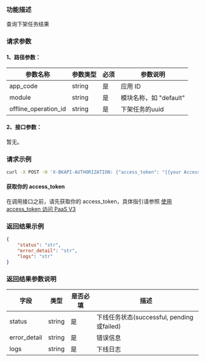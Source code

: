 ### 功能描述
查询下架任务结果

### 请求参数

#### 1、路径参数：

|   参数名称   |    参数类型  |  必须  |     参数说明     |
| ------------ | ------------ | ------ | ---------------- |
| app_code   | string | 是 | 应用 ID |
| module   | string | 是 | 模块名称，如 "default" |
| offline_operation_id | string | 是 | 下架任务的uuid |

#### 2、接口参数：
暂无。


### 请求示例
```bash
curl -X POST -H 'X-BKAPI-AUTHORIZATION: {"access_token": "{{your AccessToken}}"}' http://bkapi.example.com/api/bkpaas3/prod/bkapps/applications/{{AppCode}}/modules/{{module_name}}/envs/{env:stag/prod}/offlines/{{offline_operation_id}}/result/
```

#### 获取你的 access_token
在调用接口之前，请先获取你的 access_token，具体指引请参照 [使用 access_token 访问 PaaS V3](https://bk.tencent.com/docs/markdown/PaaS/DevelopTools/BaseGuide/topics/paas/access_token)

### 返回结果示例
```json
{
    "status": "str",
    "error_detail": "str",
    "logs": "str"
}
```

### 返回结果参数说明

| 字段 |   类型 |  是否必填 | 描述 |
| ------ | ------ | ------ | ------ |
| status | string | 是 | 下线任务状态(successful, pending或failed) |
| error_detail | string | 是 | 错误信息 |
| logs | string | 是 | 下线日志 |